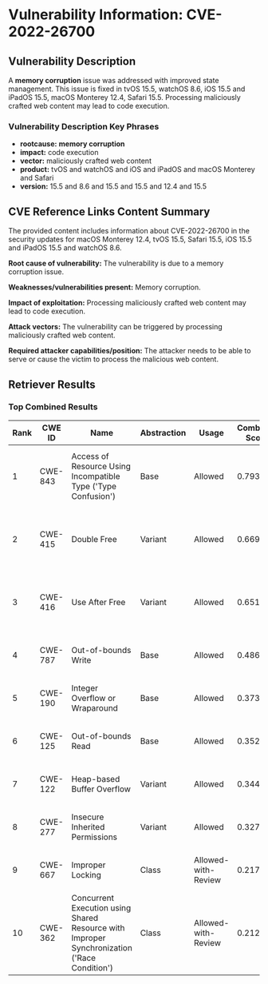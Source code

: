 # Vulnerability Information: CVE-2022-26700

## Vulnerability Description
A **memory corruption** issue was addressed with improved state management. This issue is fixed in tvOS 15.5, watchOS 8.6, iOS 15.5 and iPadOS 15.5, macOS Monterey 12.4, Safari 15.5. Processing maliciously crafted web content may lead to code execution.

### Vulnerability Description Key Phrases
- **rootcause:** **memory corruption**
- **impact:** code execution
- **vector:** maliciously crafted web content
- **product:** tvOS and watchOS and iOS and iPadOS and macOS Monterey and Safari
- **version:** 15.5 and 8.6 and 15.5 and 15.5 and 12.4 and 15.5

## CVE Reference Links Content Summary
The provided content includes information about CVE-2022-26700 in the security updates for macOS Monterey 12.4, tvOS 15.5, Safari 15.5, iOS 15.5 and iPadOS 15.5 and watchOS 8.6.

**Root cause of vulnerability:**
The vulnerability is due to a memory corruption issue.

**Weaknesses/vulnerabilities present:**
Memory corruption.

**Impact of exploitation:**
Processing maliciously crafted web content may lead to code execution.

**Attack vectors:**
The vulnerability can be triggered by processing maliciously crafted web content.

**Required attacker capabilities/position:**
The attacker needs to be able to serve or cause the victim to process the malicious web content.

## Retriever Results

### Top Combined Results

| Rank | CWE ID | Name | Abstraction | Usage | Combined Score | Retrievers | Individual Scores |
|------|--------|------|-------------|-------|---------------|------------|-------------------|
| 1 | CWE-843 | Access of Resource Using Incompatible Type ('Type Confusion') | Base | Allowed | 0.7937 | dense, sparse, graph | dense: 0.531, sparse: 0.298, graph: 1.000 |
| 2 | CWE-415 | Double Free | Variant | Allowed | 0.6690 | dense, sparse, graph | dense: 0.502, sparse: 0.258, graph: 0.912 |
| 3 | CWE-416 | Use After Free | Variant | Allowed | 0.6513 | dense, sparse, graph | dense: 0.526, sparse: 0.189, graph: 0.935 |
| 4 | CWE-787 | Out-of-bounds Write | Base | Allowed | 0.4861 | dense, sparse | dense: 0.604, sparse: 0.321 |
| 5 | CWE-190 | Integer Overflow or Wraparound | Base | Allowed | 0.3739 | dense, sparse | dense: 0.523, sparse: 0.196 |
| 6 | CWE-125 | Out-of-bounds Read | Base | Allowed | 0.3525 | dense, sparse | dense: 0.492, sparse: 0.186 |
| 7 | CWE-122 | Heap-based Buffer Overflow | Variant | Allowed | 0.3441 | dense, sparse | dense: 0.511, sparse: 0.205 |
| 8 | CWE-277 | Insecure Inherited Permissions | Variant | Allowed | 0.3274 | dense, sparse | dense: 0.497, sparse: 0.185 |
| 9 | CWE-667 | Improper Locking | Class | Allowed-with-Review | 0.2173 | dense, sparse | dense: 0.504, sparse: 0.206 |
| 10 | CWE-362 | Concurrent Execution using Shared Resource with Improper Synchronization ('Race Condition') | Class | Allowed-with-Review | 0.2125 | dense, sparse | dense: 0.506, sparse: 0.190 |

